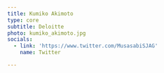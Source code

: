 ```yaml
---
title: Kumiko Akimoto
type: core
subtitle: Deloitte
photo: kumiko_akimoto.jpg
socials:
  - link: 'https://www.twitter.com/MusasabiSJAG'
    name: Twitter

---
```



